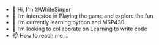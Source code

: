 - 👋 Hi, I’m @WhiteSinper
- 👀 I’m interested in Playing the game and explore the fun
- 🌱 I’m currently learning python and MSP430
- 💞️ I’m looking to collaborate on Learning to write code
- 📫 How to reach me ...

<!---
WhiteSinper/WhiteSinper is a ✨ special ✨ repository because its `README.md` (this file) appears on your GitHub profile.
You can click the Preview link to take a look at your changes.
--->
